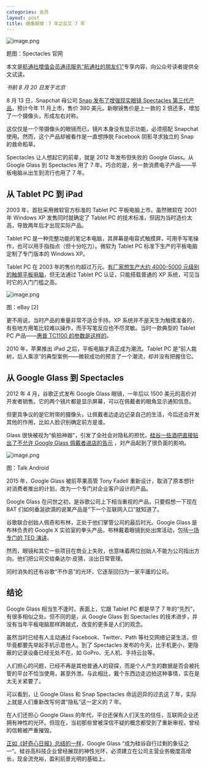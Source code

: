 ```yaml
---
categories: 会员
layout: post
title: 摄像眼镜：7 年之后又 7 年
---
```


![image.png](https://ws1.sinaimg.cn/large/4b91f9d5ly1g812m492v7j20u00iz7wh.jpg)

题图：Spectacles 官网

本文是[航通社增值会员通讯服务“航通社的朋友们”](https://zhuanlan.zhihu.com/p/78975585)专享内容，向公众号读者提供全文试读。

*书航 8 月 20 日发于北京*

8 月 13 日，Snapchat 母公司 [Snap 发布了增强现实眼镜 Spectacles 第三代产品](https://techcrunch.com/2019/08/13/snap-introduces-spectacles-3-with-two-hd-cameras-and-3d-effects-on-snapchat/)，预计今年 11 月上市，售价 380 美元。新眼镜售价是上一款的 2 倍还多，增加了一个摄像头，形成左右对称。

这仅仅是一个带摄像头的眼镜而已，镜片本身没有显示功能，必须搭配 Snapchat 使用。然而，这个产品却被看作是一直想挣脱 Facebook 阴影寻求独立的 Snap 的救命稻草。

Spectacles 让人想起它的前辈，就是 2012 年发布但失败的 Google Glass。从 Google Glass 到 Spectacles 用了 7 年。巧合的是，另一款消费电子产品——平板电脑从出生到流行也用了 7 年。

## 从 Tablet PC 到 iPad

2003 年，首批采用微软官方标准的 Tablet PC 平板电脑上市。虽然微软在 2001 年 Windows XP 发售同时就确定了 Tablet PC 的技术标准，但因为当时造价太高，导致两年后才出现实际产品。

Tablet PC 是一种完整功能的笔记本电脑，其屏幕是电容式触摸屏，可用手写笔操作，也可以用手指指点（但十分吃力）。微软为 Tablet PC 标准下生产的平板电脑定制了专门版本的 Windows XP。

Tablet PC 在 2003 年的售价均超过万元。[有厂家想生产大约 4000-5000 元级别的触屏平板电脑](https://www.ebay.com/c/1500611668)，但无法通过 Tablet PC 认证，只能搭载普通的 XP 系统，可见当时它的入门门槛之高。

![image.png](https://ws1.sinaimg.cn/large/4b91f9d5ly1g812ml419ej20u0140u0x.jpg)

图：eBay [2]

更不用说，当时产品的重量非常不适合手持。XP 系统并不是天生为触摸准备的，有些地方用笔比较难以操作，而手写笔反应也不尽灵敏。当时一款典型的 Tablet PC 产品——[惠普 TC1100 的参数是这样的](https://support.hp.com/hk-en/document/c00231861)。

2010 年，苹果推出 iPad 之后，平板电脑才真正成为潮流。Tablet PC 是“前人栽树，后人乘凉”的典型案例——微软成功的预言了一个潮流，却并没有把握住它。

## 从 Google Glass 到 Spectacles

2012 年 4 月，谷歌正式发布 Google Glass 眼镜，一年后以 1500 美元的高价对开发者销售。它的两个镜片都是显示屏幕，可以在佩戴者的眼角显示通知信息。

但更具争议的是它附带的摄像头，让佩戴者边走边记录自己的生活，今后还会开发其他的作用，比如人脸识别确定前方是谁。

Glass 很快被视为“偷拍神器”，引发了全社会对隐私的担忧。[硅谷一些酒吧直接贴出了不允许 Google Glass 佩戴者进店的告示](https://www.talkandroid.com/198842-google-glass-banned-at-san-francisco-bar-etiquette-for-wearables-continues-to-develop/) ，对产品起到了很负面的影响。

![image.png](https://ws1.sinaimg.cn/large/4b91f9d5ly1g812n9myjmj20h809p0z2.jpg)

图：Talk Android

2015 年，Google Glass 被前苹果高管 Tony Fadell 重新设计，取消了原本想针对消费者推出的计划，改为一个专门对企业客户设计的产品。

Google Glass 在问世之初，是谷歌公司上下相当重视的产品，只要假想一下现在 BAT 们如何垂涎欲滴的说某产品是“下一个互联网入口”就知道了。

谷歌联合创始人佩奇和布林，正处于他们掌管公司的最后时光。Google Glass 是布林负责的 Google X 实验室的拳头产品，布林戴着眼镜到处出席活动，包括[一场专门的 TED 演讲](https://www.ted.com/talks/sergey_brin_why_google_glass)。

然而，眼镜和其它一些项目在商业上失败，也意味着两位创始人不能为公司指出方向。他们把公司交给桑达尔·皮猜，淡出日常管理。

同时消失的还有谷歌“不作恶”的光环，它逐渐回归为一家平庸的公司。

## 结论

Google Glass 相当生不逢时。表面上，它跟 Tablet PC 都是早了 7 年的“先烈”，有很多相似之处。但不同的是，从 Google Glass 到 Spectacles 的技术进步，并没有当年平板电脑那样跨越式，改变的更多是人们的观念。

虽然当时已经有人主动通过 Facebook、Twitter、Path 等社交网络记录生活，但毕竟都要先举起手机示意他人。到了 Spectacles 发布的今天，比手机更小，更隐蔽的记录设备已经无处不在，如 GoPro、无人机、手持云台等。

人们担心的问题，已经不再是其他普通人的窥探，而是个人产生的数据是否会被托管的平台不恰当使用，甚至外泄。与此相比，戴个东西边走边拍这种事情，实在是太无关紧要了。

可以看到，让 Google Glass 和 Snap Spectacles 命运迥异的过去这 7 年，实际上就是人们重新改写何谓“隐私”这一定义的 7 年。

在人们还担心 Google Glass 的年代，平台还保有人们天生的信任，互联网企业还拥有神性的光环。但现在，当初那些曾被深信不疑的概念都受到了重新审视，曾经的信赖被严重摧毁。

[正如《好奇心日报》总结的一样](http://notch.qdaily.com/mobile/posts/5301.html)，Google Glass “成为硅谷自行过剩的象征之一”。硅谷高科技企业曾经展现的神性光环，必须建立在公司主营业务极度高增长，现金流充裕，盈利前景光明的基础上。